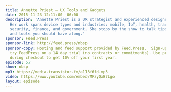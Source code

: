 ```yaml
---
title: Annette Priest — UX Tools and Gadgets
date: 2015-11-23 12:11:00 -06:00
description: 'Annette Priest is a UX strategist and experienced designer and researcher.
  Her work spans device types and industries: mobile, IoT, health, travel, communications,
  security, finance, and government. She stops by the show to talk tips for UX research
  and tools you should have along.'
sponsor: Feed.Press
sponsor-link: http://feed.press/nbsp
sponsor-copy: Hosting and feed support provided by Feed.Press.  Sign-up today and
  try FeedPress on a 14 day trial (no contracts or commitments). Use promo code *nbsp*
  during checkout to get 10% off your first year.
episode: 57
show: nbsp
mp3: https://media.transistor.fm/a113f6fd.mp3
video: https://www.youtube.com/embed/MFzyQxB7Lgo
layout: episode
---
```


